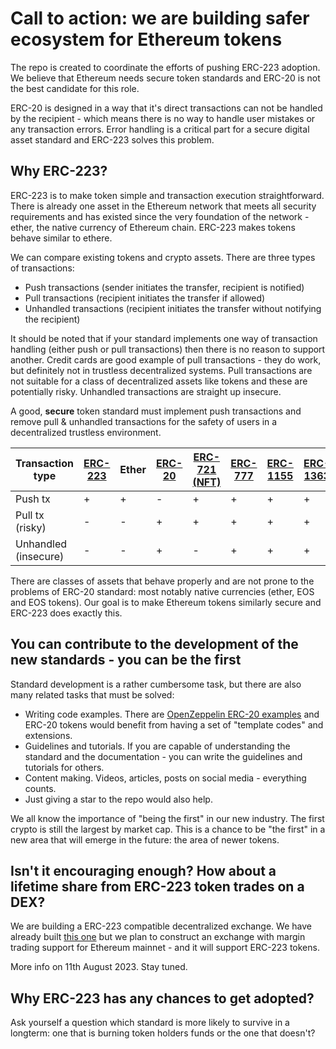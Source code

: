 # Call to action: we are building safer ecosystem for Ethereum tokens

The repo is created to coordinate the efforts of pushing ERC-223 adoption. We believe that Ethereum needs secure token standards and ERC-20 is not the best candidate for this role.

ERC-20 is designed in a way that it's direct transactions can not be handled by the recipient - which means there is no way to handle user mistakes or any transaction errors. Error handling is a critical part for a secure digital asset standard and ERC-223 solves this problem.

## Why ERC-223?

ERC-223 is to make token simple and transaction execution straightforward. There is already one asset in the Ethereum network that meets all security requirements and has existed since the very foundation of the network - ether, the native currency of Ethereum chain. ERC-223 makes tokens behave similar to ethere.

We can compare existing tokens and crypto assets. There are three types of transactions:

- Push transactions (sender initiates the transfer, recipient is notified)
- Pull transactions (recipient initiates the transfer if allowed)
- Unhandled transactions (recipient initiates the transfer without notifying the recipient)

It should be noted that if your standard implements one way of transaction handling (either push or pull transactions) then there is no reason to support another. Credit cards are good example of pull transactions - they do work, but definitely not in trustless decentralized systems. Pull transactions are not suitable for a class of decentralized assets like tokens and these are potentially risky. Unhandled transactions are straight up insecure.

A good, **secure** token standard must implement push transactions and remove pull & unhandled transactions for the safety of users in a decentralized trustless environment.

| Transaction type  | [ERC-223](https://eips.ethereum.org/EIPS/eip-223)   |  Ether    | [ERC-20](https://eips.ethereum.org/EIPS/eip-20)             | [ERC-721 (NFT)](https://eips.ethereum.org/EIPS/eip-721) | [ERC-777](https://eips.ethereum.org/EIPS/eip-777) | [ERC-1155](https://eips.ethereum.org/EIPS/eip-1155) | [ERC-1363](https://eips.ethereum.org/EIPS/eip-1363) | [EOS C++ token](https://github.com/EOSIO/eosio.contracts/blob/master/contracts/eosio.token/src/eosio.token.cpp) |
| ------------- | ------------- | ------------- | ------------- | ------------- | ------------- | ------------- | ------------- | ------------- |
| Push tx       | +             | +             | - | + | + | + | + | + |
| Pull tx   (risky)    | -             | -             | + | + | + | + | + | - |
| Unhandled  (insecure)   | -             | -             | + | - | + | + | + | - |

There are classes of assets that behave properly and are not prone to the problems of ERC-20 standard: most notably native currencies (ether, EOS and EOS tokens). Our goal is to make Ethereum tokens similarly secure and ERC-223 does exactly this.

## You can contribute to the development of the new standards - you can be the first

Standard development is a rather cumbersome task, but there are also many related tasks that must be solved:

- Writing code examples. There are [OpenZeppelin ERC-20 examples](https://github.com/OpenZeppelin/openzeppelin-contracts/tree/master/contracts/token/ERC20) and ERC-20 tokens would benefit from having a set of "template codes" and extensions.
- Guidelines and tutorials. If you are capable of understanding the standard and the documentation - you can write the guidelines and tutorials for others.
- Content making. Videos, articles, posts on social media - everything counts.
- Just giving a star to the repo would also help.

We all know the importance of "being the first" in our new industry. The first crypto is still the largest by market cap. This is a chance to be "the first" in a new area that will emerge in the future: the area of newer tokens.

## Isn't it encouraging enough? How about a lifetime share from ERC-223 token trades on a DEX?

We are building a ERC-223 compatible decentralized exchange. We have already built [this one](https://app.soy.finance/swap) but we plan to construct an exchange with margin trading support for Ethereum mainnet - and it will support ERC-223 tokens.

More info on 11th August 2023. Stay tuned.

## Why ERC-223 has any chances to get adopted?

Ask yourself a question which standard is more likely to survive in a longterm: one that is burning token holders funds or the one that doesn't?

